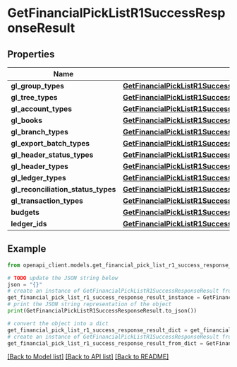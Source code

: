 # GetFinancialPickListR1SuccessResponseResult


## Properties

Name | Type | Description | Notes
------------ | ------------- | ------------- | -------------
**gl_group_types** | [**GetFinancialPickListR1SuccessResponseResultGlGroupTypes**](GetFinancialPickListR1SuccessResponseResultGlGroupTypes.md) |  | 
**gl_tree_types** | [**GetFinancialPickListR1SuccessResponseResultGlTreeTypes**](GetFinancialPickListR1SuccessResponseResultGlTreeTypes.md) |  | 
**gl_account_types** | [**GetFinancialPickListR1SuccessResponseResultGlAccountTypes**](GetFinancialPickListR1SuccessResponseResultGlAccountTypes.md) |  | 
**gl_books** | [**GetFinancialPickListR1SuccessResponseResultGlBooks**](GetFinancialPickListR1SuccessResponseResultGlBooks.md) |  | 
**gl_branch_types** | [**GetFinancialPickListR1SuccessResponseResultGlBranchTypes**](GetFinancialPickListR1SuccessResponseResultGlBranchTypes.md) |  | 
**gl_export_batch_types** | [**GetFinancialPickListR1SuccessResponseResultGlExportBatchTypes**](GetFinancialPickListR1SuccessResponseResultGlExportBatchTypes.md) |  | 
**gl_header_status_types** | [**GetFinancialPickListR1SuccessResponseResultGlHeaderStatusTypes**](GetFinancialPickListR1SuccessResponseResultGlHeaderStatusTypes.md) |  | 
**gl_header_types** | [**GetFinancialPickListR1SuccessResponseResultGlHeaderTypes**](GetFinancialPickListR1SuccessResponseResultGlHeaderTypes.md) |  | 
**gl_ledger_types** | [**GetFinancialPickListR1SuccessResponseResultGlLedgerTypes**](GetFinancialPickListR1SuccessResponseResultGlLedgerTypes.md) |  | 
**gl_reconciliation_status_types** | [**GetFinancialPickListR1SuccessResponseResultGlReconciliationStatusTypes**](GetFinancialPickListR1SuccessResponseResultGlReconciliationStatusTypes.md) |  | 
**gl_transaction_types** | [**GetFinancialPickListR1SuccessResponseResultGlTransactionTypes**](GetFinancialPickListR1SuccessResponseResultGlTransactionTypes.md) |  | 
**budgets** | [**GetFinancialPickListR1SuccessResponseResultBudgets**](GetFinancialPickListR1SuccessResponseResultBudgets.md) |  | 
**ledger_ids** | [**GetFinancialPickListR1SuccessResponseResultLedgerIds**](GetFinancialPickListR1SuccessResponseResultLedgerIds.md) |  | 

## Example

```python
from openapi_client.models.get_financial_pick_list_r1_success_response_result import GetFinancialPickListR1SuccessResponseResult

# TODO update the JSON string below
json = "{}"
# create an instance of GetFinancialPickListR1SuccessResponseResult from a JSON string
get_financial_pick_list_r1_success_response_result_instance = GetFinancialPickListR1SuccessResponseResult.from_json(json)
# print the JSON string representation of the object
print(GetFinancialPickListR1SuccessResponseResult.to_json())

# convert the object into a dict
get_financial_pick_list_r1_success_response_result_dict = get_financial_pick_list_r1_success_response_result_instance.to_dict()
# create an instance of GetFinancialPickListR1SuccessResponseResult from a dict
get_financial_pick_list_r1_success_response_result_from_dict = GetFinancialPickListR1SuccessResponseResult.from_dict(get_financial_pick_list_r1_success_response_result_dict)
```
[[Back to Model list]](../README.md#documentation-for-models) [[Back to API list]](../README.md#documentation-for-api-endpoints) [[Back to README]](../README.md)


